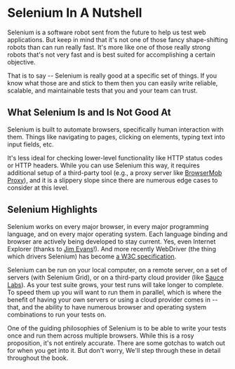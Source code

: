 # Selenium In A Nutshell

Selenium is a software robot sent from the future to help us test web applications. But keep in mind that it's not one of those fancy shape-shifting robots than can run really fast. It's more like one of those really strong robots that's not very fast and is best suited for accomplishing a certain objective.

That is to say -- Selenium is really good at a specific set of things. If you know what those are and stick to them then you can easily write reliable, scalable, and maintainable tests that you and your team can trust.

## What Selenium Is and Is Not Good At

Selenium is built to automate browsers, specifically human interaction with them. Things like navigating to pages, clicking on elements, typing text into input fields, etc.

It's less ideal for checking lower-level functionality like HTTP status codes or HTTP headers. While you can use Selenium this way, it requires additional setup of a third-party tool (e.g., a proxy server like [BrowserMob Proxy](http://bmp.lightbody.net/)), and it is a slippery slope since there are numerous edge cases to consider at this level.

## Selenium Highlights

Selenium works on every major browser, in every major programming language, and on every major operating system. Each language binding and browser are actively being developed to stay current. Yes, even Internet Explorer (thanks to [Jim Evans](https://twitter.com/jimevansmusic)!). And more recently WebDriver (the thing which drivers Selenium) has become [a W3C specification](https://www.w3.org/TR/webdriver1/).

Selenium can be run on your local computer, on a remote server, on a set of servers (with Selenium Grid), or on a third-party cloud provider (like [Sauce Labs](http://saucelabs.com/)). As your test suite grows, your test runs will take longer to complete. To speed them up you will want to run them in parallel, which is where the benefit of having your own servers or using a cloud provider comes in -- that, and the ability to have numerous browser and operating system combinations to run your tests on.

One of the guiding philosophies of Selenium is to be able to write your tests once and run them across multiple browsers. While this is a rosy proposition, it's not entirely accurate. There are some gotchas to watch out for when you get into it. But don't worry, We'll step through these in detail throughout the book.
